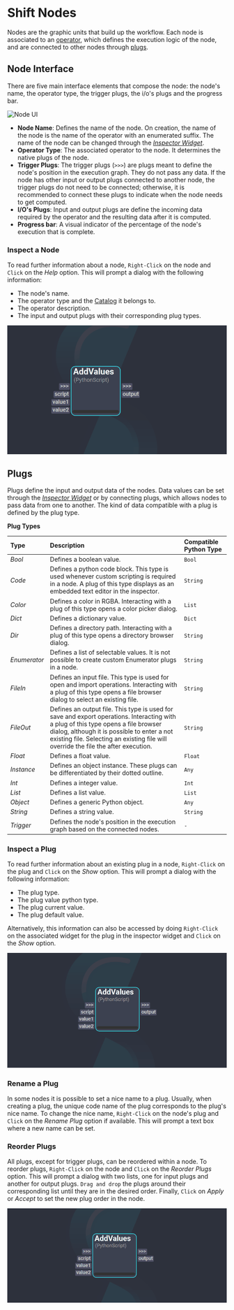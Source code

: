 # Shift Nodes

Nodes are the graphic units that build up the workflow. Each node is associated to an [operator](../basics/terminology/#operator), which defines the execution logic of the node, and are connected to other nodes through [plugs](../basics/terminology/#plug).

## Node Interface

There are five main interface elements that compose the node: the node's name, the operator type, the trigger plugs, the i/o's plugs and the progress bar.

![Node UI](../../images/node_ui.png "Node UI")  

* **Node Name**: Defines the name of the node. On creation, the name of the node is the name of the operator with an enumerated suffix. The name of the node can be changed through the [*Inspector Widget*](../getting_started/basics/ui_overview#the-inspector).
* **Operator Type**: The associated operator to the node. It determines the native plugs of the node.
* **Trigger Plugs**: The trigger plugs (`>>>`) are plugs meant to define the node's position in the execution graph. They do not pass any data. If the node has other input or output plugs connected to another node, the trigger plugs do not need to be connected; otherwise, it is recommended to connect these plugs to indicate when the node needs to get computed.
* **I/O's Plugs**: Input and output plugs are define the incoming data required by the operator and the resulting data after it is computed. 
* **Progress bar**: A visual indicator of the percentage of the node's execution that is complete. 

### Inspect a Node

To read further information about a node, `Right-Click` on the node and `Click` on the *Help* option. This will prompt a dialog with the following information:

* The node's name.
* The operator type and the [Catalog](../reference/catalogs/#catalogs) it belongs to.
* The operator description.
* The input and output plugs with their corresponding plug types.

![Shift Node Information Dialog](../images/shift_operator_dialog.gif)


## Plugs

Plugs define the input and output data of the nodes. Data values can be set through the [*Inspector Widget*](../getting_started/basics/ui_overview#the-inspector) or by connecting plugs, which allows nodes to pass data from one to another. The kind of data compatible with a plug is defined by the plug type.

**Plug Types**

| Type | Description | Compatible Python Type |
| :--- | :---------- | :---|
| *Bool* | Defines a boolean value.|`Bool`|
| *Code* | Defines a python code block. This type is used whenever custom scripting is required in a node. A plug of this type displays as an embedded text editor in the inspector. |`String`|
| *Color* | Defines a color in RGBA. Interacting with a plug of this type opens a color picker dialog.|`List`|
| *Dict* | Defines a dictionary value.|`Dict`|
| *Dir* | Defines a directory path. Interacting with a plug of this type opens a directory browser dialog.|`String`|
| *Enumerator* | Defines a list of selectable values. It is not possible to create custom Enumerator plugs in a node.|`String`|
| *FileIn* | Defines an input file. This type is used for open and import operations. Interacting with a plug of this type opens a file browser dialog to select an existing file.|`String`|
| *FileOut* | Defines an output file. This type is used for save and export operations. Interacting with a plug of this type opens a file browser dialog, although it is possible to enter a not existing file. Selecting an existing file will override the file the after execution. |`String`|
| *Float* | Defines a float value.|`Float`|
| *Instance* | Defines an object instance. These plugs can be differentiated by their dotted outline.|`Any`|
| *Int* | Defines a integer value.|`Int`|
| *List* | Defines a list value.|`List`|
| *Object* | Defines a generic Python object.|`Any`|
| *String* | Defines a string value.|`String`|
| *Trigger* | Defines the node's position in the execution graph based on the connected nodes.|`-`|

### Inspect a Plug

To read further information about an existing plug in a node, `Right-Click` on the plug and `Click` on the *Show* option. This will prompt a dialog with the following information:

* The plug type.
* The plug value python type.
* The plug current value.
* The plug default value.

Alternatively, this information can also be accessed by doing `Right-Click` on the associated widget for the plug in the inspector widget and `Click` on the *Show* option. 

![Shift Plug Information Dialog](../images/shift_plug_dialog.gif)

### Rename a Plug

In some nodes it is possible to set a nice name to a plug. Usually, when creating a plug, the unique code name of the plug corresponds to the plug's nice name. To change the nice name, `Right-Click` on the node's plug and `Click` on the *Rename Plug* option if available. This will prompt a text box where a new name can be set.

### Reorder Plugs

All plugs, except for trigger plugs, can be reordered within a node. To reorder plugs, `Right-Click` on the node and `Click` on the *Reorder Plugs* option. This will prompt a dialog with two lists, one for input plugs and another for output plugs. `Drag and drop` the plugs around their corresponding list until they are in the desired order. Finally, `Click` on *Apply* or *Accept* to set the new plug order in the node.

![Shift Plug Reordering](../images/shift_plug_reorder.gif)
